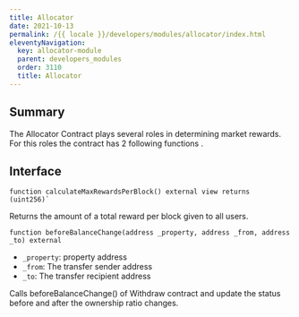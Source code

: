 ```yaml
---
title: Allocator
date: 2021-10-13
permalink: /{{ locale }}/developers/modules/allocator/index.html
eleventyNavigation:
  key: allocator-module
  parent: developers_modules
  order: 3110
  title: Allocator
---
```


## Summary

The Allocator Contract plays several roles in determining market rewards.
For this roles the contract has 2 following functions .

## Interface

```solidity
function calculateMaxRewardsPerBlock() external view returns (uint256)`
```

Returns the amount of a total reward per block given to all users.

```solidity
function beforeBalanceChange(address _property, address _from, address _to) external
```

- `_property`: property address
- `_from`: The transfer sender address
- `_to`: The transfer recipient address

Calls beforeBalanceChange() of Withdraw contract and update the status before and after the ownership ratio changes.
